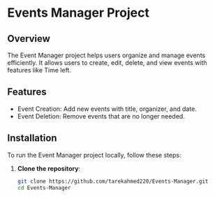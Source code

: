 # Events Manager Project

## Overview

The Event Manager project helps users organize and manage events efficiently. It allows users to create, edit, delete, and view events with features like  Time left.

## Features

- Event Creation: Add new events with title, organizer, and date.
- Event Deletion: Remove events that are no longer needed.

## Installation

To run the Event Manager project locally, follow these steps:

1. **Clone the repository**:
    ```bash
    git clone https://github.com/tarekahmed220/Events-Manager.git
    cd Events-Manager
    ```
